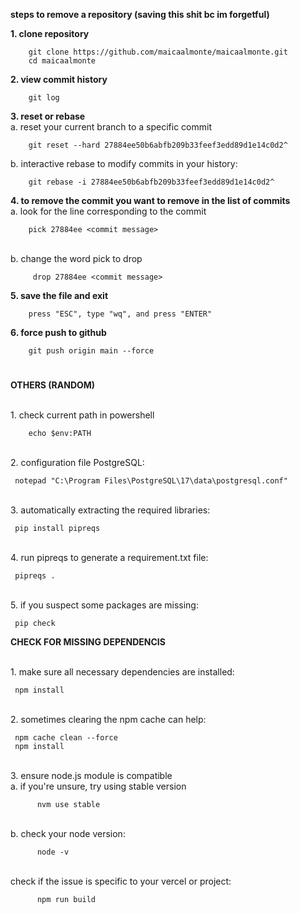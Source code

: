 **steps to remove a repository (saving this shit bc im forgetful)**

**1. clone repository**

     
        git clone https://github.com/maicaalmonte/maicaalmonte.git
        cd maicaalmonte

**2. view commit history**

    
        git log

**3. reset or rebase**
<br>a.  reset your current branch to a specific commit

     
        git reset --hard 27884ee50b6abfb209b33feef3edd89d1e14c0d2^

b. interactive rebase to modify commits in your history:
    
    
        git rebase -i 27884ee50b6abfb209b33feef3edd89d1e14c0d2^
    


**4. to remove the commit you want to remove in the list of commits**
<br>a. look for the line corresponding to the commit

    
        pick 27884ee <commit message>
 <br>b. change the word pick to drop

     
         drop 27884ee <commit message>

  **5. save the file and exit**

    
        press "ESC", type "wq", and press "ENTER"

**6. force push to github**

    
        git push origin main --force

#
**OTHERS (RANDOM)**

<br> 1. check current path in powershell

    
        echo $env:PATH

<br> 2. configuration file PostgreSQL:

     notepad "C:\Program Files\PostgreSQL\17\data\postgresql.conf"

<br> 3. automatically extracting the required libraries:

     pip install pipreqs

<br> 4. run pipreqs to generate a requirement.txt file:

     pipreqs .

<br> 5. if you suspect some packages are missing:

     pip check

**CHECK FOR MISSING DEPENDENCIS**

<br> 1. make sure all necessary dependencies are installed:

     npm install

<br> 2. sometimes clearing the npm cache can help:

     npm cache clean --force
     npm install

<br> 3. ensure node.js module is compatible
<br>     a. if you're unsure, try using stable version

          nvm use stable

<br>     b. check your node version:

          node -v

<br>     check if the issue is specific to your vercel or project:

          npm run build

     



